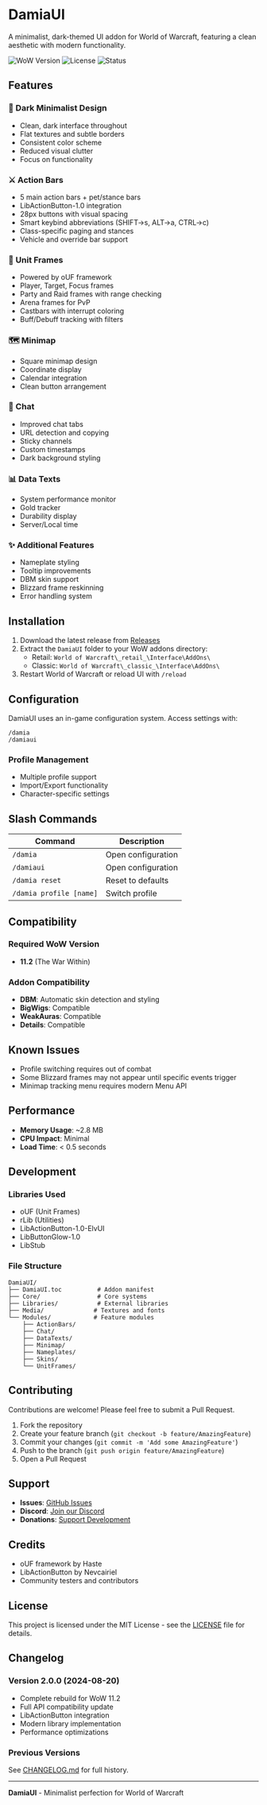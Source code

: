 # DamiaUI

A minimalist, dark-themed UI addon for World of Warcraft, featuring a clean aesthetic with modern functionality.

![WoW Version](https://img.shields.io/badge/WoW-11.2-blue)
![License](https://img.shields.io/badge/License-MIT-green)
![Status](https://img.shields.io/badge/Status-Active-success)

## Features

### 🎨 Dark Minimalist Design
- Clean, dark interface throughout
- Flat textures and subtle borders
- Consistent color scheme
- Reduced visual clutter
- Focus on functionality

### ⚔️ Action Bars
- 5 main action bars + pet/stance bars
- LibActionButton-1.0 integration
- 28px buttons with visual spacing
- Smart keybind abbreviations (SHIFT→s, ALT→a, CTRL→c)
- Class-specific paging and stances
- Vehicle and override bar support

### 💚 Unit Frames
- Powered by oUF framework
- Player, Target, Focus frames
- Party and Raid frames with range checking
- Arena frames for PvP
- Castbars with interrupt coloring
- Buff/Debuff tracking with filters

### 🗺️ Minimap
- Square minimap design
- Coordinate display
- Calendar integration
- Clean button arrangement

### 💬 Chat
- Improved chat tabs
- URL detection and copying
- Sticky channels
- Custom timestamps
- Dark background styling

### 📊 Data Texts
- System performance monitor
- Gold tracker
- Durability display
- Server/Local time

### ✨ Additional Features
- Nameplate styling
- Tooltip improvements
- DBM skin support
- Blizzard frame reskinning
- Error handling system

## Installation

1. Download the latest release from [Releases](https://github.com/yourusername/DamiaUI/releases)
2. Extract the `DamiaUI` folder to your WoW addons directory:
   - Retail: `World of Warcraft\_retail_\Interface\AddOns\`
   - Classic: `World of Warcraft\_classic_\Interface\AddOns\`
3. Restart World of Warcraft or reload UI with `/reload`

## Configuration

DamiaUI uses an in-game configuration system. Access settings with:
```
/damia
/damiaui
```

### Profile Management
- Multiple profile support
- Import/Export functionality
- Character-specific settings

## Slash Commands

| Command | Description |
|---------|-------------|
| `/damia` | Open configuration |
| `/damiaui` | Open configuration |
| `/damia reset` | Reset to defaults |
| `/damia profile [name]` | Switch profile |

## Compatibility

### Required WoW Version
- **11.2** (The War Within)

### Addon Compatibility
- **DBM**: Automatic skin detection and styling
- **BigWigs**: Compatible
- **WeakAuras**: Compatible
- **Details**: Compatible

## Known Issues

- Profile switching requires out of combat
- Some Blizzard frames may not appear until specific events trigger
- Minimap tracking menu requires modern Menu API

## Performance

- **Memory Usage**: ~2.8 MB
- **CPU Impact**: Minimal
- **Load Time**: < 0.5 seconds

## Development

### Libraries Used
- oUF (Unit Frames)
- rLib (Utilities)
- LibActionButton-1.0-ElvUI
- LibButtonGlow-1.0
- LibStub

### File Structure
```
DamiaUI/
├── DamiaUI.toc          # Addon manifest
├── Core/                # Core systems
├── Libraries/           # External libraries
├── Media/              # Textures and fonts
└── Modules/            # Feature modules
    ├── ActionBars/
    ├── Chat/
    ├── DataTexts/
    ├── Minimap/
    ├── Nameplates/
    ├── Skins/
    └── UnitFrames/
```

## Contributing

Contributions are welcome! Please feel free to submit a Pull Request.

1. Fork the repository
2. Create your feature branch (`git checkout -b feature/AmazingFeature`)
3. Commit your changes (`git commit -m 'Add some AmazingFeature'`)
4. Push to the branch (`git push origin feature/AmazingFeature`)
5. Open a Pull Request

## Support

- **Issues**: [GitHub Issues](https://github.com/yourusername/DamiaUI/issues)
- **Discord**: [Join our Discord](https://discord.gg/yourdiscord)
- **Donations**: [Support Development](https://www.paypal.com/yourpaypal)

## Credits

- oUF framework by Haste
- LibActionButton by Nevcairiel
- Community testers and contributors

## License

This project is licensed under the MIT License - see the [LICENSE](LICENSE) file for details.

## Changelog

### Version 2.0.0 (2024-08-20)
- Complete rebuild for WoW 11.2
- Full API compatibility update
- LibActionButton integration
- Modern library implementation
- Performance optimizations

### Previous Versions
See [CHANGELOG.md](https://github.com/yourusername/DamiaUI/blob/main/CHANGELOG.md) for full history.

---

**DamiaUI** - Minimalist perfection for World of Warcraft